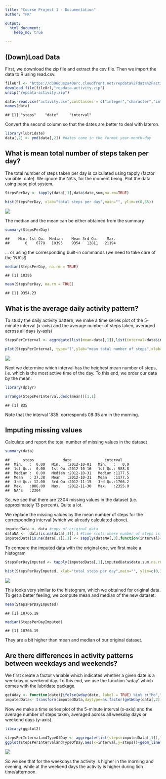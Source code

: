 ```yaml
---
title: "Course Project 1 - Documentation"
author: "FK"

output: 
  html_document:
    keep_md: true

---
```




## (Down)Load Data

First, we download the zip file and extract the csv file. Then we import the data to R using read.csv.


```r
fileUrl <- "https://d396qusza40orc.cloudfront.net/repdata%2Fdata%2Factivity.zip"
download.file(fileUrl,"repdata-activity.zip")
unzip("repdata-activity.zip")

data<-read.csv("activity.csv",colClasses = c("integer","character","integer"))
names(data)
```

```
## [1] "steps"    "date"     "interval"
```

Convert the second column so that the dates are better to deal with lateron.


```r
library(lubridate)
data[,2] <- ymd(data[,2]) #dates come in the format year-month-day
```

## What is mean total number of steps taken per day?

The total number of steps taken per day is calculated using tapply (factor variable: date). We ignore the NA's, for the moment being. Plot the data using base plot system.


```r
StepsPerDay <- tapply(data[,1],data$date,sum,na.rm=TRUE)

hist(StepsPerDay, xlab="total steps per day",main="", ylim=c(0,35))
```

![](P1_template_files/figure-html/unnamed-chunk-2-1.png)<!-- -->

The median and the mean can be either obtained from the summary


```r
summary(StepsPerDay)
```

```
##    Min. 1st Qu.  Median    Mean 3rd Qu.    Max. 
##       0    6778   10395    9354   12811   21194
```

... or using the corresponding built-in commands (we need to take care of the 'NA's!)


```r
median(StepsPerDay, na.rm = TRUE)
```

```
## [1] 10395
```

```r
mean(StepsPerDay, na.rm = TRUE)
```

```
## [1] 9354.23
```

## What is the average daily activity pattern?

To study the daily activity pattern, we make a time series plot of the 5-minute interval (x-axis) and the average number of steps taken, averaged across all days (y-axis)


```r
StepsPerInterval <- aggregate(list(mean=data[,1]),list(interval=data$interval),mean,na.rm=TRUE)

plot(StepsPerInterval, type="l",ylab="mean total number of steps",xlab="time of the day (format: hhmm)")
```

![](P1_template_files/figure-html/unnamed-chunk-5-1.png)<!-- -->

Next we determine which interval has the heighest mean number of steps, i.e. which is the most active time of the day. To this end, we order our data by the mean.


```r
library(dplyr)

arrange(StepsPerInterval,desc(mean))[1,1]
```

```
## [1] 835
```
Note that the interval '835' corresponds 08:35 am in the morning.

## Imputing missing values

Calculate and report the total number of missing values in the dataset


```r
summary(data)
```

```
##      steps             date               interval     
##  Min.   :  0.00   Min.   :2012-10-01   Min.   :   0.0  
##  1st Qu.:  0.00   1st Qu.:2012-10-16   1st Qu.: 588.8  
##  Median :  0.00   Median :2012-10-31   Median :1177.5  
##  Mean   : 37.38   Mean   :2012-10-31   Mean   :1177.5  
##  3rd Qu.: 12.00   3rd Qu.:2012-11-15   3rd Qu.:1766.2  
##  Max.   :806.00   Max.   :2012-11-30   Max.   :2355.0  
##  NA's   :2304
```
So, we see that there are 2304 missing values in the dataset (i.e. approximately 13 percent). Quite a lot.

We replace the missing values by the mean number of steps for the corresponding interval (which we already calculated above).


```r
imputedData <- data #copy of original data
dataNA <-  data[is.na(data[,1]),] #time slots where number of steps is missing
imputedData[is.na(data[,1]),1] <- sapply(dataNA[,3],function(interval){StepsPerInterval[which(StepsPerInterval[,1] == interval,arr.ind=TRUE),2]})
```

To compare the imputed data with the original one, we first make a histogram


```r
StepsPerDayImputed <- tapply(imputedData[,1],imputedData$date,sum,na.rm=TRUE)

hist(StepsPerDayImputed, xlab="total steps per day",main="", ylim=c(0,35))
```

![](P1_template_files/figure-html/unnamed-chunk-9-1.png)<!-- -->

This looks very similar to the histogram, which we obtained for original data. To get a better feeling, we compute mean and median of the new dataset:


```r
mean(StepsPerDayImputed)
```

```
## [1] 10766.19
```

```r
median(StepsPerDayImputed)
```

```
## [1] 10766.19
```
They are a bit higher than mean and median of our original dataset.

## Are there differences in activity patterns between weekdays and weekends?

We first create a factor variable which indicates whether a given date is a weekday or weekend day. To this end, we use the function 'wday' which comes with the lubridate package.


```r
getWday <- function(date){ifelse(wday(date, label = TRUE) %in% c("Mo","Di","Mi","Do","Fr"),"weekday","weekend")}
imputedData<- transform(imputedData,daytype=as.factor(getWday(data[,2])))
```

Now we make a time series plot of the 5-minute interval (x-axis) and the average number of steps taken, averaged across all weekday days or weekend days (y-axis).


```r
library(ggplot2)

stepsPerIntervalandTypeOfDay <- aggregate(list(steps=imputedData[,1]),list(interval=imputedData[,3],type=imputedData[,4]),mean)
ggplot(stepsPerIntervalandTypeOfDay,aes(x=interval,y=steps))+geom_line(aes(color=type))
```

![](P1_template_files/figure-html/unnamed-chunk-12-1.png)<!-- -->

So we see that for the weekdays the activity is higher in the morning and evening, while at the weekend days the activity is higher during lich time/afternoon.
